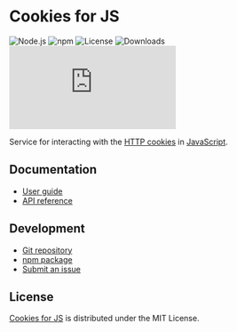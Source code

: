 # Cookies for JS
![Node.js](https://badgen.net/npm/node/@cedx/cookies) ![npm](https://badgen.net/npm/v/@cedx/cookies) ![License](https://badgen.net/npm/license/@cedx/cookies) ![Downloads](https://badgen.net/npm/dt/@cedx/cookies) ![Coverage](https://badgen.net/codecov/c/github/cedx/cookies.js)

Service for interacting with the [HTTP cookies](https://developer.mozilla.org/docs/Web/HTTP/Cookies)
in [JavaScript](https://developer.mozilla.org/docs/Web/JavaScript).

## Documentation
- [User guide](https://cedx.github.io/cookies.js)
- [API reference](https://cedx.github.io/cookies.js/api)

## Development
- [Git repository](https://github.com/cedx/cookies.js)
- [npm package](https://www.npmjs.com/package/@cedx/cookies)
- [Submit an issue](https://github.com/cedx/cookies.js/issues)

## License
[Cookies for JS](https://cedx.github.io/cookies.js) is distributed under the MIT License.
